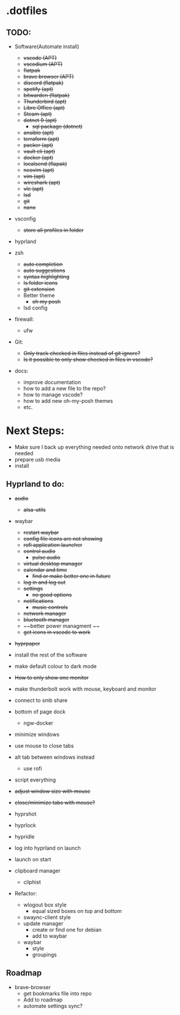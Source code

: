 # .dotfiles

## TODO:
- Software(Automate install)
    - ~~vscode (APT)~~
    - ~~vscodium (APT)~~
    - ~~flatpak~~
    - ~~brave browser (APT)~~
    - ~~discord (flatpak)~~
    - ~~spotify (apt)~~
    - ~~bitwarden (flatpak)~~
    - ~~Thunderbird (apt)~~
    - ~~Libre Office (apt)~~
    - ~~Steam (apt)~~
    - ~~dotnet 9 (apt)~~
        - ~~sql package (dotnet)~~
    - ~~ansible (apt)~~
    - ~~terraform (apt)~~
    - ~~packer (apt)~~
    - ~~vault cli (apt)~~
    - ~~docker (apt)~~
    - ~~localsend (flapak)~~
    - ~~neovim (apt)~~
    - ~~vim (apt)~~
    - ~~wireshark (apt)~~
    - ~~vlc (apt)~~
    - ~~lsd~~
    - ~~git~~
    - ~~nano~~

- vsconfig
   - ~~store all profiles in folder~~
- hyprland
- zsh
    - ~~auto completion~~
    - ~~auto suggestions~~
    - ~~syntax highlighting~~
    - ~~ls folder icons~~
    - ~~git extension~~
    - Better theme
        - ~~oh my posh~~
    - lsd config

- firewall:
    - ufw

- Git: 
    - ~~Only track checked in files instead of git ignore?~~
    - ~~Is it possible to only show checked in files in vscode?~~

- docs:
    - improve documentation
    - how to add a new file to the repo?
    - how to manage vscode?
    - how to add new oh-my-posh themes
    - etc.


# Next Steps:
- Make sure I back up everything needed onto network drive that is needed
- prepare usb media
- install 



## Hyprland to do:
- ~~audio~~
    - ~~alsa-utils~~
- waybar
    - ~~restart waybar~~
    - ~~config file icons are not showing~~
    - ~~rofi application launcher~~
    - ~~control audio~~
        - ~~pulse audio~~
    - ~~virtual desktop manager~~
    - ~~calendar and time~~
        - ~~find or make better one in future~~
    - ~~log in and log out~~
    - ~~settings~~
        - ~~no good options~~
    - ~~notifications~~
        - ~~music controls~~
    - ~~network manager~~
    - ~~bluetooth manager~~
    - ~~better power managment ~~
    - ~~get icons in vscode to work~~
- ~~hyprpaper~~
- install the rest of the software
- make default colour to dark mode
- ~~How to only show one monitor~~
- make thunderbolt work with mouse, keyboard and monitor
- connect to smb share
- bottom of page dock
    - ngw-docker
- minimize windows
- use mouse to close tabs
- alt tab between windows instead
    - use rofi
- script everything
- ~~adjust window size with mouse~~
- ~~close/minimize tabs with mouse?~~
- hyprshot
- hyprlock
- hypridle
- log into hyprland on launch
- launch on start
- clipboard manager
    - cliphist

- Refactor:
    - wlogout box style
        - equal sized boxes on top and bottom
    - swaync-client style
    - update manager
        - create or find one for debian
        - add to waybar
    - waybar 
        - style
        - groupings





## Roadmap
- brave-browser 
    - get bookmarks file into repo
    - Add to roadmap
    - automate settings sync?